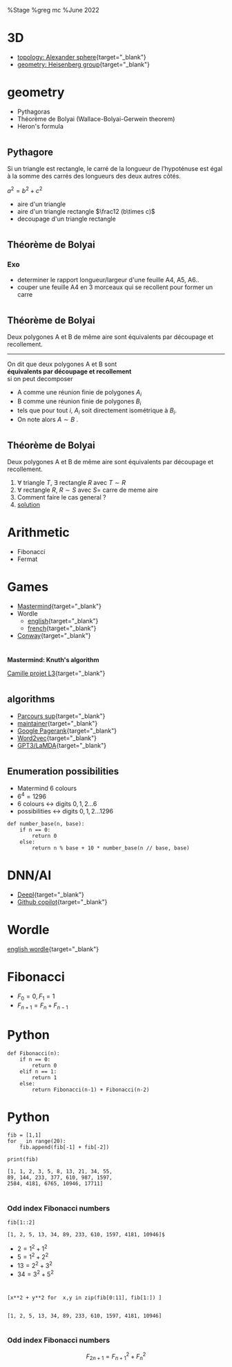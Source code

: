%Stage 
%greg mc
%June 2022


# 3D


- [topology: Alexander sphere](https://www-fourier.ujf-grenoble.fr/~mcshane/3D/alexanderSphere.html){target="_blank"}
- [geometry: Heisenberg group](https://www-fourier.ujf-grenoble.fr/~mcshane/3D/heisenberg_moon_radial_hires.html){target="_blank"}

# geometry

- Pythagoras
- Théorème de Bolyai (Wallace-Bolyai-Gerwein theorem)
- Heron's formula

#

## Pythagore

Si un triangle est rectangle, le carré de la longueur de l’hypoténuse 
est égal à la somme des carrés des longueurs des deux autres côtés.

$a^2 = b^2 + c^2$

- aire d'un triangle
- aire d'un triangle rectangle $\frac12 (b\times c)$
- decoupage d'un triangle rectangle


#
## Théorème de Bolyai

### Exo

- determiner le rapport longueur/largeur d'une feuille A4, A5, A6..
- couper une feuille A4 en 3 morceaux qui se recollent pour former un carre


#
## Théorème de Bolyai

Deux polygones A et B de même aire 
sont équivalents par découpage et recollement.

---

On dit que deux polygones A et B sont <br>
**équivalents par découpage et recollement** <br>
si on peut decomposer 

- A comme une réunion finie de polygones $A_i$
- B comme une réunion finie de polygones $B_i$
 - tels que pour tout $i$, $A_i$ soit directement isométrique à $B_i$.
 - On note alors $A \sim B$
.

#
## Théorème de Bolyai

Deux polygones A et B de même aire 
sont équivalents par découpage et recollement.

1. $\forall$ triangle $T$,  $\exists$ rectangle $R$ avec $T\sim R$
1. $\forall$ rectangle $R$, $R \sim S$ avec $S=$ carre de meme aire 
1. Comment faire le cas general ?
1. [solution](https://batmath.org/wp-content/uploads/2017/09/ScissorsSFMTC171021solutions.pdf)

# Arithmetic

- Fibonacci
- Fermat

# Games

- [Mastermind](https://fr.wikipedia.org/wiki/Mastermind){target="_blank"}
- Wordle
	- [english](https://www.nytimes.com/games/wordle/index.html){target="_blank"}
	- [french](https://www.solitaire-play.com/lemot){target="_blank"}
- [Conway](https://fr.wikipedia.org/wiki/Jeu_de_la_vie){target="_blank"}

#

**Mastermind: Knuth's algorithm**

[Camille projet L3](./Mastermind_projet_Touron_Camille_L3A-checkpoint.html){target="_blank"}

# 
## algorithms

- [Parcours sup](https://framagit.org/parcoursup/algorithmes-de-parcoursup){target="_blank"}
- [maintainer](https://www.labri.fr/perso/gimbert/){target="_blank"}
- [Google Pagerank](https://fr.wikipedia.org/wiki/PageRank){target="_blank"}
- [Word2vec](https://fr.wikipedia.org/wiki/Word2vec){target="_blank"}
- [GPT3/LaMDA](https://www.npr.org/2022/06/16/1105552435/google-ai-sentient){target="_blank"}


#  
## Enumeration possibilities

- Matermind 6 colours
- $6^4 = 1296$
- 6 colours $\leftrightarrow$ digits $0,1,2\ldots 6$
- possibilities $\leftrightarrow$ digits $0,1,2\ldots 1296$

```
def number_base(n, base):
    if n == 0:
        return 0
    else:
        return n % base + 10 * number_base(n // base, base)

```

# DNN/AI

- [Deepl](https://www.deepl.com/translator#en/fr/this%20is%20a%20lot%20of%20shit){target="_blank"}
- [Github copilot](https://copilot.github.com/){target="_blank"}


# Wordle

[english wordle](https://www.nytimes.com/games/wordle/index.html){target="_blank"}

# Fibonacci


- $F_0 = 0, F_1 = 1$
- $F_{n+1} = F_n + F_{n-1}$

# Python


```
def Fibonacci(n):
    if n == 0:
        return 0
    elif n == 1:
        return 1
    else:
        return Fibonacci(n-1) + Fibonacci(n-2)
```


# Python 

```
fib = [1,1]
for _ in range(20):
    fib.append(fib[-1] + fib[-2])
               
print(fib)

[1, 1, 2, 3, 5, 8, 13, 21, 34, 55, 
89, 144, 233, 377, 610, 987, 1597, 
2584, 4181, 6765, 10946, 17711]
```


#
### Odd index Fibonacci numbers

```
fib[1::2] 

[1, 2, 5, 13, 34, 89, 233, 610, 1597, 4181, 10946]$
```

- $2 = 1^2 + 1^2$
- $5 = 1^2 + 2^2$
- $13 = 2^2 + 3^2$
- $34 = 3^2 + 5^2$

#

```
[x**2 + y**2 for  x,y in zip(fib[0:11], fib[1:]) ]


[1, 2, 5, 13, 34, 89, 233, 610, 1597, 4181, 10946]
```

#
### Odd index Fibonacci numbers

$$F_{2n+1} = F_{n+1}^2 + F_n^2$$
